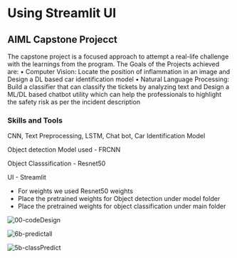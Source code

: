 # Using Streamlit UI

## AIML Capstone Projecct


The capstone project is a focused approach to attempt a real-life challenge with the learnings from the program. The Goals of the Projects achieved are: • Computer Vision: Locate the position of inflammation in an image and Design a DL based car identification model • Natural Language Processing: Build a classifier that can classify the tickets by analyzing text and Design a ML/DL based chatbot utility which can help the professionals to highlight the safety risk as per the incident description

### Skills and Tools

CNN, Text Preprocessing, LSTM, Chat bot, Car Identification Model

Object detection Model used - FRCNN

Object Classsification - Resnet50

UI - Streamlit

- For weights we used Resnet50 weights
- Place the pretrained weights for Object detection under model folder
- Place the pretrained weights for object classification under main folder

![00-codeDesign](https://user-images.githubusercontent.com/55619203/123440911-ee312e80-d5f0-11eb-8c09-d280c8b7d61f.PNG)

![6b-predictall](https://user-images.githubusercontent.com/55619203/123440867-e1143f80-d5f0-11eb-9e1b-9848bceda2d4.PNG)

![5b-classPredict](https://user-images.githubusercontent.com/55619203/123440722-b629eb80-d5f0-11eb-8dd4-6753504a3c05.PNG)
